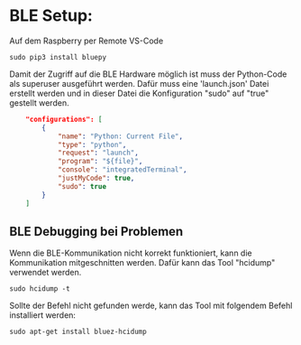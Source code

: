 # BLE Setup:

Auf dem Raspberry per Remote VS-Code

```shell
sudo pip3 install bluepy
```

Damit der Zugriff auf die BLE Hardware möglich ist muss der Python-Code als superuser ausgeführt werden.
Dafür muss eine 'launch.json' Datei erstellt werden und in dieser Datei die Konfiguration "sudo" auf "true" gestellt werden.
```json
    "configurations": [
        {
            "name": "Python: Current File",
            "type": "python",
            "request": "launch",
            "program": "${file}",
            "console": "integratedTerminal",
            "justMyCode": true,
            "sudo": true
        }
    ]
```


## BLE Debugging bei Problemen

Wenn die BLE-Kommunikation nicht korrekt funktioniert, kann die Kommunikation mitgeschnitten werden. Dafür kann das Tool "hcidump" verwendet werden.
```console
sudo hcidump -t
```

Sollte der Befehl nicht gefunden werde, kann das Tool mit folgendem Befehl installiert werden:

```console
sudo apt-get install bluez-hcidump
```
